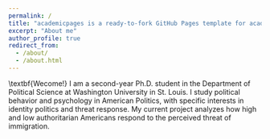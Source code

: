 ```yaml
---
permalink: /
title: "academicpages is a ready-to-fork GitHub Pages template for academic personal websites"
excerpt: "About me"
author_profile: true
redirect_from: 
  - /about/
  - /about.html
---
```


\textbf{Wecome!}
I am a second-year Ph.D. student in the Department of Political Science at Washington University in St. Louis. I study political behavior and psychology in American Politics, with specific interests in identity politics and threat response. My current project analyzes how high and low authoritarian Americans respond to the perceived threat of immigration. 
